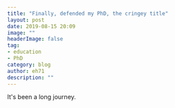 ```yaml
---
title: "Finally, defended my PhD, the cringey title"
layout: post
date: 2019-08-15 20:09
image: ""
headerImage: false
tag:
- education
- PhD
category: blog
author: eh71
description: ""
---
```


It's been a long journey.
